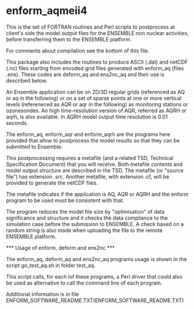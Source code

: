 # enform_aqmeii4

This is the set of FORTRAN routines and Perl scripts to postprocess at client's side the model output files for the ENSEMBLE non nuclear activities, before transferring them to the ENSEMBLE platform.

For comments about compilation see the bottom of this file.

This package also includes the routines to produce ASCII (.dat) and netCDF (.nc) files starting from encoded grid files generated with enform_aq (files .ens). These codes are deform_aq and ens2nc_aq and their use is described below.

An Ensemble application can be on 2D/3D regular grids (referenced as AQ or aq in the following) or on a set of sparse points at one or more vertical levels (refereneced as AQR or aqr in the following) as monitoring stations or ozonesondes. An high time-resolution version of AQR, referred as AQRH or aqrh, is also available. In AQRH model output time resolution is 0.01 seconds.

The enform_aq, enform_aqr and enform_aqrh are the programs here provided that allow to postprocess the model results so that they can be submitted to Ensemble.

This postprocessing requires a metafile (and a related TSD, Technical Specification Document) that you will receive. Both metafile contents and model output structure are described in the TSD. The metafile (or "source file") has extension .src. Another metafile, with extension .cf, will be provided to generate the netCDF files.

The metafile indicates if the application is AQ, AQR or AQRH and the enform program to be used must be consistent with that.

The program reduces the model file size by "optimisation" of data significance and structure and it checks the data compliance to the simulation case before the submission to ENSEMBLE. A check based on a random string is also made when uploading the file to the remote ENSEMBLE platform.

*** Usage of enform, deform and ens2nc ***

The enform_aq, deform_aq and ens2nc_aq programs usage is shown in the script go_test_aq.sh
in folder test_aq. 

This script calls, for each iof these programs, a Perl driver that could also be used as alternative to call the command line of each program.

Additional information is in file ENFORM_SOFTWARE_README.TXT(ENFORM_SOFTWARE_README.TXT)
